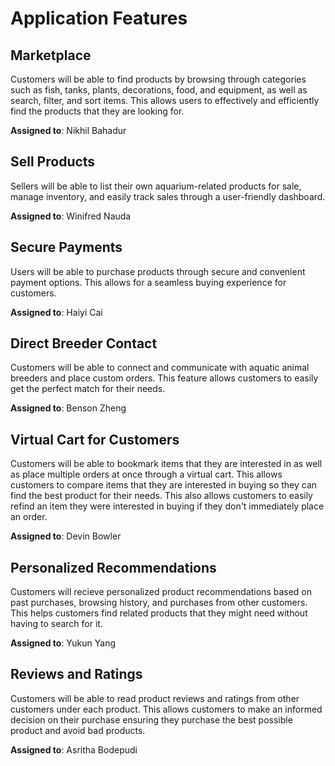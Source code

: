 # Application Features

## Marketplace

Customers will be able to find products by browsing through categories such as fish, tanks, plants, decorations, food, and equipment, as well as search, filter, and sort items. This allows users to effectively and efficiently find the products that they are looking for. 

**Assigned to**: Nikhil Bahadur

## Sell Products

Sellers will be able to list their own aquarium-related products for sale, manage inventory, and easily track sales through a user-friendly dashboard. 

**Assigned to**: Winifred Nauda

## Secure Payments

Users will be able to purchase products through secure and convenient payment options. This allows for a seamless buying experience for customers.

**Assigned to**: Haiyi Cai


## Direct Breeder Contact

Customers will be able to connect and communicate with aquatic animal breeders and place custom orders. This feature allows customers to easily get the perfect match for their needs. 

**Assigned to**: Benson Zheng

## Virtual Cart for Customers

Customers will be able to bookmark items that they are interested in as well as place multiple orders at once through a virtual cart. This allows customers to compare items that they are interested in buying so they can find the best product for their needs. This also allows customers to easily refind an item they were interested in buying if they don't immediately place an order.

**Assigned to**: Devin Bowler

## Personalized Recommendations

Customers will recieve personalized product recommendations based on past purchases, browsing history, and purchases from other customers. This helps customers find related products that they might need without having to search for it.

**Assigned to**: Yukun Yang

## Reviews and Ratings

Customers will be able to read product reviews and ratings from other customers under each product. This allows customers to make an informed decision on their purchase ensuring they purchase the best possible product and avoid bad products.

**Assigned to**: Asritha Bodepudi